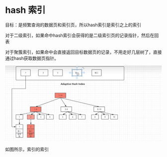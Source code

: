 # hash 索引

目标：是频繁查询的数据页和索引页，所以hash索引是索引之上的索引

对于二级索引，如果命中hash索引会获得的是二级索引页的记录指针，然后在回表

对于聚簇索引，如果命中会直接返回目标数据页的记录，不用走好几层树了，直接通过hash获取数据页指针。

![image-20240425100858531](./page/image-20240425100858531.png)

如图所示，索引的索引